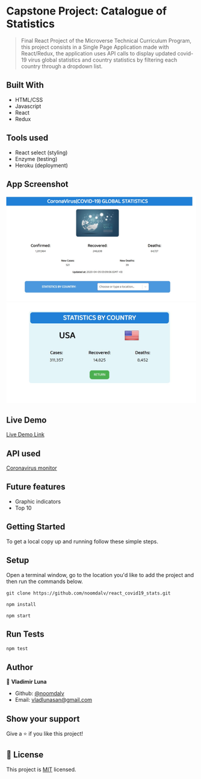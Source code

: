 # Capstone Project: Catalogue of Statistics

> Final React Project of the Microverse Technical Curriculum Program, this project consists in a Single Page Application made with React/Redux, the application uses API calls to display updated covid-19 virus global statistics and country statistics by filtering each country through a dropdown list.

## Built With

- HTML/CSS
- Javascript
- React
- Redux

## Tools used

- React select (styling)
- Enzyme (testing)
- Heroku (deployment)

## App Screenshot
![screenshot](./src/utils/screenshot1.jpg)
![screenshot](./src/utils/screenshot2.jpg)

## Live Demo

[Live Demo Link](https://covid-19statistics.herokuapp.com/)

## API used

[Coronavirus monitor](https://rapidapi.com/astsiatsko/api/coronavirus-monitor)

## Future features

- Graphic indicators
- Top 10

## Getting Started

To get a local copy up and running follow these simple steps.

## Setup

Open a terminal window, go to the location you'd like to add the project and then run the commands below.

```console
git clone https://github.com/noomdalv/react_covid19_stats.git
```

```console
npm install
```

```console
npm start
```

## Run Tests

```console
npm test
```

## Author

👤 **Vladimir Luna**

- Github: [@noomdalv](https://github.com/noomdalv)
- Email: vladlunasan@gmail.com

## Show your support

Give a ⭐️ if you like this project!


## 📝 License

This project is [MIT](https://opensource.org/licenses/MIT) licensed.
